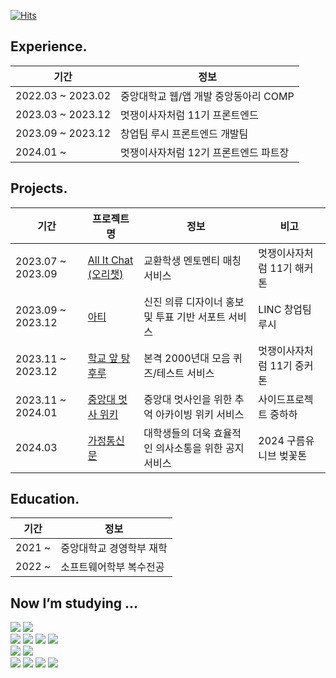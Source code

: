 [![Hits](https://hits.seeyoufarm.com/api/count/incr/badge.svg?url=https%3A%2F%2Fgithub.com%2Fgjbae1212%2Fhit-counter)](https://hits.seeyoufarm.com)

## Experience.

| 기간 | 정보 |
| ------------ | ------------- |
| 2022.03 ~ 2023.02 | 중앙대학교 웹/앱 개발 중앙동아리 COMP  |
| 2023.03 ~ 2023.12 | 멋쟁이사자처럼 11기 프론트엔드 |
| 2023.09 ~ 2023.12 | 창업팀 루시 프론트엔드 개발팀 |
| 2024.01 ~ | 멋쟁이사자처럼 12기 프론트엔드 파트장 |

## Projects.

| 기간 | 프로젝트명 | 정보 | 비고 |
| ------------ | ------------- | ------------- | ------------- |
| 2023.07 ~ 2023.09 | [All It Chat (오리챗)](https://github.com/Team-All-It-Chat/AIC-Web) | 교환학생 멘토멘티 매칭 서비스 | 멋쟁이사자처럼 11기 해커톤|
| 2023.09 ~ 2023.12 | [아티](https://github.com/Lucy-Arti/Arti-Client) | 신진 의류 디자이너 홍보 및 투표 기반 서포트 서비스| LINC 창업팀 루시 |
| 2023.11 ~ 2023.12 | [학교 앞 탕후루](https://github.com/huru-huru/huruhuru-Client) | 본격 2000년대 모음 퀴즈/테스트 서비스 | 멋쟁이사자처럼 11기 중커톤 |
| 2023.11 ~ 2024.01 | [중앙대 멋사 위키](https://github.com/cau-likelion-org/kiwi-client) | 중앙대 멋사인을 위한 추억 아카이빙 위키 서비스 | 사이드프로젝트 중하하|
| 2024.03 | [가정통신문](https://github.com/9oormthon-univ/2024_BEOTKKOTTHON_TEAM_15_FE) | 대학생들의 더욱 효율적인 의사소통을 위한 공지 서비스 | 2024 구름유니브 벚꽃톤|

## Education.

| 기간 | 정보 |
| ------------ | ------------- |
| 2021 ~ | 중앙대학교 경영학부 재학  |
| 2022 ~ | 소프트웨어학부 복수전공  |
  
## Now I’m studying ...
<div align="start">
  <img src="https://img.shields.io/badge/python-3776AB?style=for-the-badge&logo=python&logoColor=white"> 
 <img src="https://img.shields.io/badge/dart-%230175C2.svg?style=for-the-badge&logo=dart&logoColor=white">  
    <br>
    
  <img src="https://img.shields.io/badge/html5-E34F26?style=for-the-badge&logo=html5&logoColor=white"> 
  <img src="https://img.shields.io/badge/css3-1572B6?style=for-the-badge&logo=css3&logoColor=white"> 
  <img src="https://img.shields.io/badge/javascript-F7DF1E?style=for-the-badge&logo=javascript&logoColor=black"> 
  <img src="https://img.shields.io/badge/typescript-3178C6?style=for-the-badge&logo=typescript&logoColor=white"> 
    <br>

 <img src="https://img.shields.io/badge/mysql-4479A1?style=for-the-badge&logo=mysql&logoColor=white"> 
  <img src="https://img.shields.io/badge/firebase-FFCA28?style=for-the-badge&logo=firebase&logoColor=white">
  <br>
    
  <img src="https://img.shields.io/badge/react-61DAFB?style=for-the-badge&logo=react&logoColor=black"> 
  <img src="https://img.shields.io/badge/Next.js-000000?style=for-the-badge&logo=Next.js&logoColor=white">
  <img src="https://img.shields.io/badge/Flutter-%2302569B.svg?style=for-the-badge&logo=Flutter&logoColor=white">  
  <img src="https://img.shields.io/badge/node.js-339933?style=for-the-badge&logo=Node.js&logoColor=white">
    <br>
    
</div>
</div>

